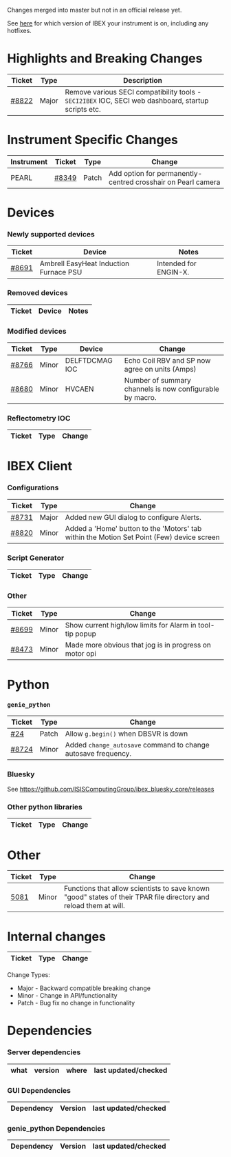 Changes merged into master but not in an official release yet.

See [here](https://github.com/ISISComputingGroup/IBEX/wiki#instrument-information--hotfixes) for which version of IBEX your instrument is on, including any hotfixes.

# Highlights and Breaking Changes

| Ticket | Type | Description |
| ------ | ---- | ----------- |
| [#8822](https://github.com/ISISComputingGroup/IBEX/issues/8822) | Major | Remove various SECI compatibility tools - `SECI2IBEX` IOC, SECI web dashboard, startup scripts etc. |

# Instrument Specific Changes

| Instrument| Ticket | Type  | Change |
| --------- | ------ | ------| ------------- |
| PEARL | [#8349](https://github.com/ISISComputingGroup/IBEX/issues/8349) | Patch | Add option for permanently-centred crosshair on Pearl camera |

# Devices

### Newly supported devices

| Ticket | Device | Notes|
| ------ | ------ | -----|
| [#8691](https://github.com/ISISComputingGroup/IBEX/issues/8691) | Ambrell EasyHeat Induction Furnace PSU | Intended for ENGIN-X. | 

### Removed devices

| Ticket | Device | Notes|
| ------ | ------ | -----|


### Modified devices

| Ticket | Type | Device | Change |
| ------ | --- |------| ------------- |
|[#8766](https://github.com/ISISComputingGroup/IBEX/issues/8766) | Minor | DELFTDCMAG IOC| Echo Coil RBV and SP now agree on units (Amps)|
|[#8680](https://github.com/ISISComputingGroup/IBEX/issues/8680) | Minor | HVCAEN | Number of summary channels is now configurable by macro. |


### Reflectometry IOC

| Ticket | Type | Change |
| ------ | --- | ------------- |


#  IBEX Client

### Configurations

| Ticket | Type  | Change |
| ------ | ----  | ------------- |
| [#8731](https://github.com/ISISComputingGroup/IBEX/issues/8731) | Major | Added new GUI dialog to configure Alerts. |
| [#8820](https://github.com/ISISComputingGroup/IBEX/issues/8820) | Minor | Added a 'Home' button to the 'Motors' tab within the Motion Set Point (Few) device screen |

### Script Generator
| Ticket | Type  | Change |
| ------ | ----- | ------ |


### Other

| Ticket | Type  | Change |
| ------ | ----  | ------------- |
| [#8699](https://github.com/ISISComputingGroup/IBEX/issues/8699) | Minor | Show current high/low limits for Alarm in tool-tip popup |
| [#8473](https://github.com/ISISComputingGroup/IBEX/issues/8473) | Minor | Made more obvious that jog is in progress on motor opi |



# Python

### `genie_python`

| Ticket | Type  | Change |
| ------ | ------| ------------- |
| [#24](https://github.com/ISISComputingGroup/genie/issues/24) | Patch | Allow `g.begin()` when DBSVR is down |
| [#8724](https://github.com/ISISComputingGroup/IBEX/issues/8724) | Minor | Added `change_autosave` command to change autosave frequency. |


### Bluesky

See https://github.com/ISISComputingGroup/ibex_bluesky_core/releases

### Other python libraries

| Ticket | Type  | Change |
| ------ | ------| ------------- |



# Other

| Ticket | Type  | Change |
| ------ | ------| ------------- |
|[5081](https://github.com/ISISComputingGroup/IBEX/issues/5081) | Minor | Functions that allow scientists to save known "good" states of their TPAR file directory and reload them at will. |

# Internal changes

| Ticket | Type  | Change |
| ------ | ------| ------------- |

Change Types: 

* Major - Backward compatible breaking change
* Minor - Change in API/functionality
* Patch - Bug fix no change in functionality

# Dependencies

### Server dependencies

what | version | where | last updated/checked
|---- | ------- | ----- | --------------------|


### GUI Dependencies

Dependency | Version | last updated/checked
|---- | ------- | --------------------|

### genie_python Dependencies

Dependency | Version | last updated/checked
|---- | ------- | --------------------|

